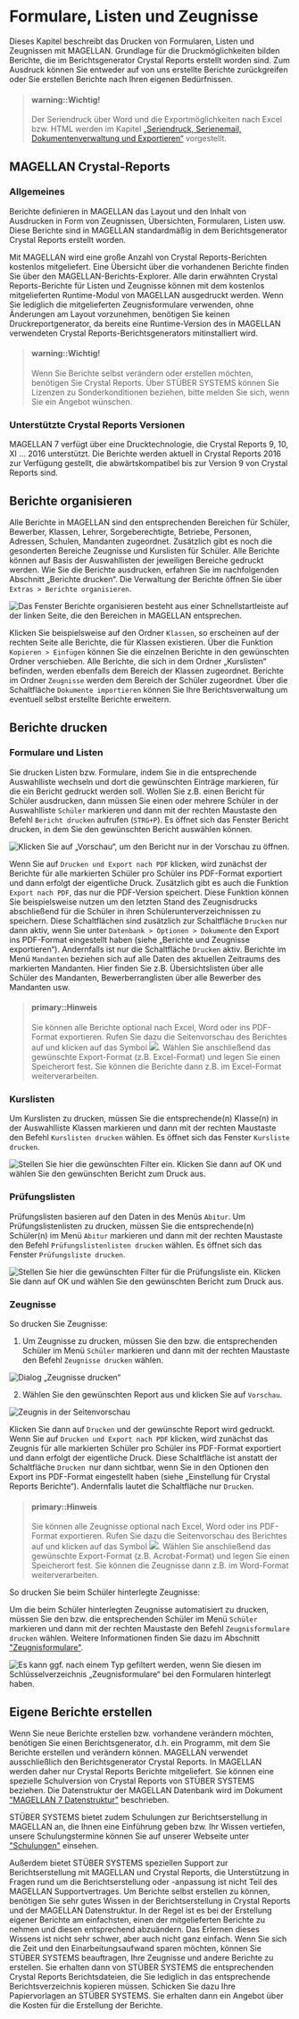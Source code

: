 # Formulare, Listen und Zeugnisse

Dieses Kapitel beschreibt das Drucken von Formularen, Listen und Zeugnissen mit MAGELLAN. Grundlage für die Druckmöglichkeiten bilden Berichte, die im Berichtsgenerator Crystal Reports erstellt worden sind. Zum Ausdruck können Sie entweder auf von uns erstellte Berichte zurückgreifen oder Sie erstellen Berichte nach Ihren eigenen Bedürfnissen.

> #### warning::Wichtig!
>
> Der Seriendruck über Word und die Exportmöglichkeiten nach Excel bzw. HTML werden im Kapitel [„Seriendruck, Serienemail, Dokumentenverwaltung und Exportieren“](https://doc.magellan7.stueber.de/howto/seriendruck.html) vorgestellt.

## MAGELLAN Crystal-Reports

### Allgemeines

Berichte definieren in MAGELLAN das Layout und den Inhalt von Ausdrucken in Form von Zeugnissen, Übersichten, Formularen, Listen usw. Diese Berichte sind in MAGELLAN standardmäßig in dem Berichtsgenerator Crystal Reports erstellt worden. 

Mit MAGELLAN wird eine große Anzahl von Crystal Reports-Berichten kostenlos mitgeliefert. Eine Übersicht über die vorhandenen Berichte finden Sie über den MAGELLAN-Berichts-Explorer. Alle darin erwähnten Crystal Reports-Berichte für Listen und Zeugnisse können mit dem kostenlos mitgelieferten Runtime-Modul von MAGELLAN ausgedruckt werden. Wenn Sie lediglich die mitgelieferten Zeugnisformulare verwenden, ohne Änderungen am Layout vorzunehmen, benötigen Sie keinen Druckreportgenerator, da bereits eine Runtime-Version des in MAGELLAN verwendeten Crystal Reports-Berichtsgenerators mitinstalliert wird. 

> #### warning::Wichtig!
>
> Wenn Sie Berichte selbst verändern oder erstellen möchten, benötigen Sie Crystal Reports. Über STÜBER SYSTEMS können Sie Lizenzen zu Sonderkonditionen beziehen, bitte melden Sie sich, wenn Sie ein Angebot wünschen.

### Unterstützte Crystal Reports Versionen

MAGELLAN 7 verfügt über eine Drucktechnologie, die Crystal Reports 9, 10, XI ... 2016 unterstützt. Die Berichte werden aktuell in Crystal Reports 2016 zur Verfügung gestellt, die abwärtskompatibel bis zur Version 9 von Crystal Reports sind. 



## Berichte organisieren

Alle Berichte in MAGELLAN sind den entsprechenden Bereichen für Schüler, Bewerber, Klassen, Lehrer, Sorgeberechtigte, Betriebe, Personen, Adressen, Schulen, Mandanten zugeordnet. Zusätzlich gibt es noch die gesonderten Bereiche Zeugnisse und Kurslisten für Schüler. Alle Berichte können auf Basis der Auswahllisten der jeweiligen Bereiche gedruckt werden. Wie Sie die Berichte ausdrucken, erfahren Sie im nachfolgenden Abschnitt „Berichte drucken“. Die Verwaltung der Berichte öffnen Sie über `Extras > Berichte organisieren`.
 

![Das Fenster Berichte organisieren besteht aus einer Schnellstartleiste auf der linken Seite, die den Bereichen in MAGELLAN entsprechen.](/images/formulare/formulare1.png)

Klicken Sie beispielsweise auf den Ordner `Klassen`, so erscheinen auf der rechten Seite alle Berichte, die für Klassen existieren. Über die Funktion `Kopieren > Einfügen` können Sie die einzelnen Berichte in den gewünschten Ordner verschieben. Alle Berichte, die sich in dem Ordner „Kurslisten“ befinden, werden ebenfalls dem Bereich der Klassen zugeordnet. Berichte im Ordner `Zeugnisse` werden dem Bereich der Schüler zugeordnet. Über die Schaltfläche `Dokumente importieren` können Sie Ihre Berichtsverwaltung um eventuell selbst erstellte Berichte erweitern.

## Berichte drucken

### Formulare und Listen

Sie drucken Listen bzw. Formulare, indem Sie in die entsprechende Auswahlliste wechseln und dort die gewünschten Einträge markieren, für die ein Bericht gedruckt werden soll. Wollen Sie z.B. einen Bericht für Schüler ausdrucken, dann müssen Sie einen oder mehrere Schüler in der Auswahlliste `Schüler` markieren und dann mit der rechten Maustaste den Befehl `Bericht drucken` aufrufen (`STRG+P`). Es öffnet sich das Fenster Bericht drucken, in dem Sie den gewünschten Bericht auswählen können.
 
![Klicken Sie auf „Vorschau“, um den Bericht nur in der Vorschau zu öffnen.](/images/formulare/formulare2.png)

Wenn Sie auf `Drucken und Export nach PDF` klicken, wird zunächst der Berichte für alle markierten Schüler pro Schüler ins PDF-Format exportiert und dann erfolgt der eigentliche Druck. Zusätzlich gibt es auch die Funktion `Export nach PDF`, das nur die PDF-Version speichert. Diese Funktion können Sie beispielsweise nutzen um den letzten Stand des Zeugnisdrucks abschließend für die Schüler in ihren Schülerunterverzeichnissen zu speichern. Diese Schaltflächen sind zusätzlich zur Schaltfläche `Drucken` nur dann aktiv, wenn Sie unter `Datenbank > Optionen > Dokumente` den Export ins PDF-Format eingestellt haben (siehe „Berichte und Zeugnisse exportieren“). Andernfalls ist nur die Schaltfläche `Drucken` aktiv. Berichte im Menü `Mandanten` beziehen sich auf alle Daten des aktuellen Zeitraums des markierten Mandanten. Hier finden Sie z.B. Übersichtslisten über alle Schüler des Mandanten, Bewerberranglisten über alle Bewerber des Mandanten usw.

> #### primary::Hinweis
>
> Sie können alle Berichte optional nach Excel, Word oder ins PDF-Format exportieren. Rufen Sie dazu die Seitenvorschau des Berichtes auf und klicken auf das Symbol ![ ](/images/formulare/formulare3.png). Wählen Sie anschließend das gewünschte Export-Format (z.B. Excel-Format) und legen Sie einen Speicherort fest. Sie können die Berichte dann z.B. im Excel-Format weiterverarbeiten.

### Kurslisten

Um Kurslisten zu drucken, müssen Sie die entsprechende(n) Klasse(n) in der Auswahlliste Klassen markieren und dann mit der rechten Maustaste den Befehl `Kurslisten drucken` wählen. Es öffnet sich das Fenster `Kursliste drucken`.
 
![Stellen Sie hier die gewünschten Filter ein. Klicken Sie dann auf OK und wählen Sie den gewünschten Bericht zum Druck aus.](/images/formulare/formulare4.png)

### Prüfungslisten

Prüfungslisten basieren auf den Daten in des Menüs `Abitur`. Um Prüfungslistenlisten zu drucken, müssen Sie die entsprechende(n) Schüler(n) im Menü `Abitur` markieren und dann mit der rechten Maustaste den Befehl `Prüfungslistenlisten drucken` wählen. Es öffnet sich das Fenster `Prüfungsliste drucken`.
 
![Stellen Sie hier die gewünschten Filter für die Prüfungsliste ein. Klicken Sie dann auf OK und wählen Sie den gewünschten Bericht zum Druck aus.](/images/formulare/formulare5.png)

### Zeugnisse

So drucken Sie Zeugnisse:

1. Um Zeugnisse zu drucken, müssen Sie den bzw. die entsprechenden Schüler im  Menü `Schüler` markieren und dann mit der rechten Maustaste den Befehl `Zeugnisse drucken` wählen.
 
![Dialog „Zeugnisse drucken“](/images/formulare/formulare6.png)

2. Wählen Sie den gewünschten Report aus und klicken Sie auf `Vorschau`.
 
![Zeugnis in der Seitenvorschau](/images/formulare/formulare7.png)

Klicken Sie dann auf `Drucken` und der gewünschte Report wird gedruckt. Wenn Sie auf `Drucken und Export nach PDF` klicken, wird zunächst das Zeugnis für alle markierten Schüler pro Schüler ins PDF-Format exportiert und dann erfolgt der eigentliche Druck. Diese Schaltfläche ist anstatt der Schaltfläche `Drucken `nur dann sichtbar, wenn Sie in den Optionen den Export ins PDF-Format eingestellt haben (siehe „Einstellung für Crystal Reports Berichte“). Andernfalls lautet die Schaltfläche nur `Drucken`.

> #### primary::Hinweis
>
>  Sie können alle Zeugnisse optional nach Excel, Word oder ins PDF-Format exportieren. Rufen Sie dazu die Seitenvorschau des Berichtes auf und klicken auf das Symbol ![ ](/images/formulare/formulare3.png). Wählen Sie anschließend das gewünschte Export-Format (z.B. Acrobat-Format) und legen Sie einen Speicherort fest. Sie können die Zeugnisse dann z.B. im Word-Format weiterverarbeiten.

So drucken Sie beim Schüler hinterlegte Zeugnisse: 

Um die beim Schüler hinterlegten Zeugnisse automatisiert zu drucken, müssen Sie den bzw. die entsprechenden Schüler im  Menü `Schüler` markieren und dann mit der rechten Maustaste den Befehl `Zeugnisformulare drucken` wählen. Weitere Informationen finden Sie dazu im Abschnitt ["Zeugnisformulare"](https://doc.magellan7.stueber.de/howto/zeugnisdaten.html#zeugnisformulare).
 
![Es kann ggf. nach einem Typ gefiltert werden, wenn Sie diesen im Schlüsselverzeichnis „Zeugnisformulare“ bei den Formularen hinterlegt haben.](/images/formulare/formulare8.png)

## Eigene Berichte erstellen

Wenn Sie neue Berichte erstellen bzw. vorhandene verändern möchten,  benötigen Sie einen Berichtsgenerator, d.h. ein Programm, mit dem Sie Berichte erstellen und verändern können. MAGELLAN verwendet ausschließlich den Berichtsgenerator Crystal Reports. In MAGELLAN werden daher nur Crystal Reports Berichte mitgeliefert. Sie können eine spezielle Schulversion von Crystal Reports von STÜBER SYSTEMS beziehen. 
Die Datenstruktur der MAGELLAN Datenbank wird im Dokument ["MAGELLAN 7 Datenstruktur"](https://doc.magellan7-datenstruktur.stueber.de/) beschrieben.


STÜBER SYSTEMS bietet zudem Schulungen zur Berichtserstellung in MAGELLAN an, die Ihnen eine Einführung geben bzw. Ihr Wissen vertiefen, unsere Schulungstermine können Sie auf unserer Webseite unter ["Schulungen"](https://www.stueber.de/training.php) einsehen. 

Außerdem bietet STÜBER SYSTEMS speziellen Support zur Berichtserstellung mit MAGELLAN und Crystal Reports, die Unterstützung in Fragen rund um die Berichtserstellung oder -anpassung ist nicht Teil des MAGELLAN Supportvertrages. Um Berichte selbst erstellen zu können, benötigen Sie sehr gutes Wissen in der Berichtserstellung in Crystal Reports und der MAGELLAN Datenstruktur. 
In der Regel ist es bei der Erstellung eigener Berichte am einfachsten, einen der mitgelieferten Berichte zu nehmen und diesen entsprechend abzuändern. Das Erlernen dieses Wissens ist nicht sehr schwer, aber auch nicht ganz einfach. Wenn Sie sich die Zeit und den Einarbeitungsaufwand sparen möchten, können Sie STÜBER SYSTEMS beauftragen, Ihre Zeugnisse und andere Berichte zu erstellen. Sie erhalten dann von STÜBER SYSTEMS die entsprechenden Crystal Reports Berichtsdateien, die Sie lediglich in das entsprechende Berichtsverzeichnis kopieren müssen. Schicken Sie dazu Ihre Papiervorlagen an STÜBER SYSTEMS. Sie erhalten dann ein Angebot über die Kosten für die Erstellung der Berichte.

